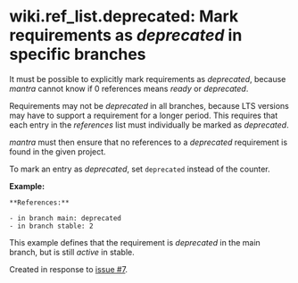 # wiki.ref_list.deprecated: Mark requirements as *deprecated* in specific branches

It must be possible to explicitly mark requirements as *deprecated*,
because *mantra* cannot know if 0 references means *ready* or *deprecated*.

Requirements may not be *deprecated* in all branches, because LTS versions may have to support a requirement for a longer period.
This requires that each entry in the *references* list must individually be marked as *deprecated*.

*mantra* must then ensure that no references to a *deprecated* requirement is found in the given project. 

To mark an entry as *deprecated*, set `deprecated` instead of the counter.

**Example:**

```
**References:**

- in branch main: deprecated
- in branch stable: 2
```

This example defines that the requirement is *deprecated* in the main branch, but is still *active* in stable.

Created in response to [issue #7](https://github.com/mhatzl/mantra/issues/7).
